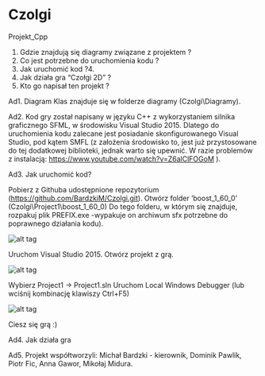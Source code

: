 # Czolgi
Projekt_Cpp

1. Gdzie znajdują się diagramy związane z projektem ?
2. Co jest potrzebne do uruchomienia kodu ?
3. Jak uruchomić kod ?4. 
4. Jak działa gra “Czołgi 2D” ?
5. Kto go napisał ten projekt ?

Ad1. Diagram Klas znajduje się w folderze diagramy (Czolgi\Diagramy).

Ad2. Kod gry został napisany w języku C++ z wykorzystaniem silnika graficznego SFML, w środowisku Visual Studio 2015. Dlatego do uruchomienia kodu zalecane jest posiadanie skonfigurowanego Visual Studio, pod kątem SMFL (z założenia środowisko to, jest już przystosowane do tej dodatkowej biblioteki, jednak warto się upewnić. W razie problemów z instalacją:
https://www.youtube.com/watch?v=Z6alClFOGoM ).

Ad3. Jak uruchomić kod?

Pobierz z Githuba udostępnione repozytorium (https://github.com/BardzkiM/Czolgi.git).
Otwórz folder ’boost_1_60_0’ (Czolgi\Project1\boost_1_60_0)
Do tego folderu, w którym się znajduje, rozpakuj plik PREFIX.exe  -wypakuje on archiwum sfx potrzebne do poprawnego działania kodu).

![alt tag](https://cloud.githubusercontent.com/assets/12682459/15190790/165d3ed8-17b2-11e6-8d1d-a9efd04c787c.PNG)

Uruchom Visual Studio 2015.
Otwórz projekt z grą.

![alt tag](https://cloud.githubusercontent.com/assets/12682459/15190804/264ffbf0-17b2-11e6-8c71-1ce06d3c94a4.png)

Wybierz Project1 -> Project1.sln
Uruchom Local Windows Debugger (lub wciśnij kombinację klawiszy Ctrl+F5)

![alt tag](https://cloud.githubusercontent.com/assets/12682459/15190845/4ae00550-17b2-11e6-84ad-debac3b08640.png)

Ciesz się grą :)

Ad4. Jak działa gra


Ad5. Projekt współtworzyli:
    Michał Bardzki - kierownik,
    Dominik Pawlik,
    Piotr Fic,
    Anna Gawor,
    Mikołaj Midura.

